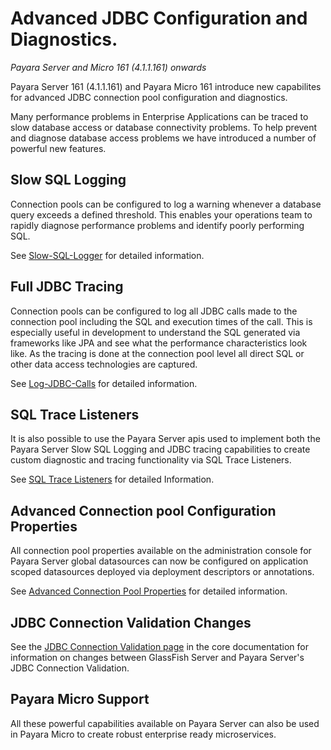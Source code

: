 # Advanced JDBC Configuration and Diagnostics.
_Payara Server and Micro 161 (4.1.1.161) onwards_

Payara Server 161 (4.1.1.161) and Payara Micro 161 introduce new capabilites for advanced JDBC connection pool configuration and diagnostics.

Many performance problems in Enterprise Applications can be traced to slow database access or database connectivity problems. To help prevent and diagnose database access problems we have introduced a number of powerful new features.

## Slow SQL Logging
Connection pools can be configured to log a warning whenever a database query exceeds a defined threshold. This enables your operations team to rapidly diagnose performance problems and identify poorly performing SQL.

See [Slow-SQL-Logger](slow-sql-logger.md) for detailed information.

## Full JDBC Tracing
Connection pools can be configured to log all JDBC calls made to the connection pool including the SQL and execution times of the call. This is especially useful in development to understand the SQL generated via frameworks like JPA and see what the performance characteristics look like. As the tracing is done at the connection pool level all direct SQL or other data access technologies are captured.

See [Log-JDBC-Calls](log-jdbc-calls.md) for detailed information.

## SQL Trace Listeners
It is also possible to use the Payara Server apis used to implement both the Payara Server Slow SQL Logging and JDBC tracing capabilities to create custom diagnostic and tracing functionality via SQL Trace Listeners.

See [SQL Trace Listeners](sql-trace-listeners.md) for detailed Information.

## Advanced Connection pool Configuration Properties

All connection pool properties available on the administration console for Payara Server global datasources can now be configured on application scoped datasources deployed via deployment descriptors or annotations.

See [Advanced Connection Pool Properties](advanced-connection-pool-properties.md) for detailed information.

## JDBC Connection Validation Changes

See the [JDBC Connection Validation page](/documentation/core-documentation/jdbc/jdbc-connection-validation.md) in the core documentation for information on changes between GlassFish Server and Payara Server's JDBC Connection Validation.

## Payara Micro Support

All these powerful capabilities available on Payara Server can also be used in Payara Micro to create robust enterprise ready microservices.
